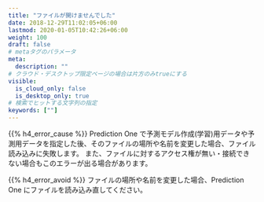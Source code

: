 ```yaml
---
title: "ファイルが開けませんでした"
date: 2018-12-29T11:02:05+06:00
lastmod: 2020-01-05T10:42:26+06:00
weight: 100
draft: false
# metaタグのパラメータ
meta:
  description: ""
# クラウド・デスクトップ限定ページの場合は片方のみtrueにする
visible:
  is_cloud_only: false
  is_desktop_only: true
# 検索でヒットする文字列の指定
keywords: [""]
---
```


{{% h4_error_cause %}}
Prediction One で予測モデル作成(学習)用データや予測用データを指定した後、そのファイルの場所や名前を変更した場合、ファイル読み込みに失敗します。
また、ファイルに対するアクセス権が無い・接続できない場合もこのエラーが出る場合があります。

{{% h4_error_avoid %}}
ファイルの場所や名前を変更した場合、Prediction One にファイルを読み込み直してください。
